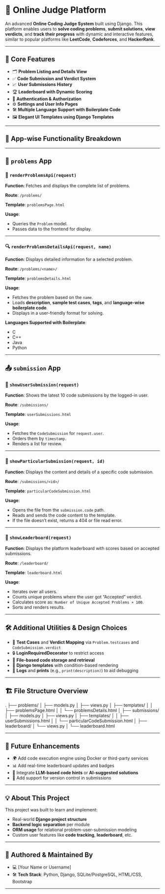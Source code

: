 # 🧠 **Online Judge Platform**

An advanced **Online Coding Judge System** built using Django. This platform enables users to **solve coding problems**, **submit solutions**, **view verdicts**, and **track their progress** with dynamic and interactive features, similar to popular platforms like **LeetCode**, **Codeforces**, and **HackerRank**.

---

## 🔧 **Core Features**

- 🗂 **Problem Listing and Details View**
- ✅ **Code Submission and Verdict System**
- 📈 **User Submissions History**
- 🏆 **Leaderboard with Dynamic Scoring**
- 🔐 **Authentication & Authorization**
- ⚙️ **Settings and User Info Pages**
- 🛠 **Multiple Language Support with Boilerplate Code**
- 🖼 **Elegant UI Templates using Django Templates**

---

## 🧩 **App-wise Functionality Breakdown**

---

## 📝 **`problems` App**

### 📄 **`renderProblemsApi(request)`**

**Function**: Fetches and displays the complete list of problems.

**Route**: `/problems/`

**Template**: `problemsPage.html`

**Usage**:
- Queries the `Problem` model.
- Passes data to the frontend for display.

---

### 🔍 **`renderProblemsDetailsApi(request, name)`**

**Function**: Displays detailed information for a selected problem.

**Route**: `/problems/<name>/`

**Template**: `problemsDetails.html`

**Usage**:
- Fetches the problem based on the `name`.
- Loads **description**, **sample test cases**, **tags**, and **language-wise boilerplate code**.
- Displays in a user-friendly format for solving.

**Languages Supported with Boilerplate**:
- C
- C++
- Java
- Python

---

## 📤 **`submission` App**

### 📂 **`showUserSubmission(request)`**

**Function**: Shows the latest 10 code submissions by the logged-in user.

**Route**: `/submissions/`

**Template**: `userSubmissions.html`

**Usage**:
- Fetches the `CodeSubmission` for `request.user`.
- Orders them by `timestamp`.
- Renders a list for review.

---

### 📘 **`showParticularSubmission(request, id)`**

**Function**: Displays the content and details of a specific code submission.

**Route**: `/submissions/<id>/`

**Template**: `particularCodeSubmission.html`

**Usage**:
- Opens the file from the `submission.code` path.
- Reads and sends the code content to the template.
- If the file doesn’t exist, returns a 404 or file read error.

---

### 🏅 **`showLeaderboard(request)`**

**Function**: Displays the platform leaderboard with scores based on accepted submissions.

**Route**: `/leaderboard/`

**Template**: `leaderboard.html`

**Usage**:
- Iterates over all users.
- Counts unique problems where the user got “Accepted” verdict.
- Calculates score as: `Number of Unique Accepted Problems × 100`.
- Sorts and renders results.

---

## 🛠 **Additional Utilities & Design Choices**

- 🧪 **Test Cases** and **Verdict Mapping** via `Problem.testcases` and `CodeSubmission.verdict`
- 🔒 **LoginRequiredDecorator** to restrict access
- 📁 **File-based code storage and retrieval**
- 🎨 **Django templates** with condition-based rendering
- 🧾 **Logs** and **prints** (e.g., `print(description)`) to aid debugging

---

## 🏗 **File Structure Overview**

. ├── problems/ │ ├── models.py │ ├── views.py │ ├── templates/ │ │ ├── problemsPage.html │ │ └── problemsDetails.html │ ├── submissions/ │ ├── models.py │ ├── views.py │ ├── templates/ │ │ ├── userSubmissions.html │ │ └── particularCodeSubmission.html │ ├── leaderboard/ │ └── views.py │ └── leaderboard.html


---

## 🚀 **Future Enhancements**

- 🌍 Add code execution engine using Docker or third-party services
- 📊 Add real-time leaderboard updates and badges
- 🧠 Integrate **LLM-based code hints** or **AI-suggested solutions**
- 🔄 Add support for version control in submissions

---

## 💡 **About This Project**

This project was built to learn and implement:
- Real-world **Django project structure**
- **Backend logic separation** per module
- **ORM usage** for relational problem-user-submission modeling
- Custom user features like **code tracking**, **leaderboard**, etc.

---

## 👤 **Authored & Maintained By**

- 💻 [Your Name or Username]
- 🛠 **Tech Stack**: Python, Django, SQLite/PostgreSQL, HTML/CSS, Bootstrap

---



